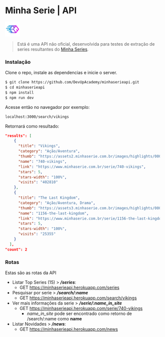 # Minha Serie | API

[![N|DevUpAcademy](https://raw.githubusercontent.com/DevUpAcademy/minhaserieapi/master/src/img/devup.png)](https://github.com/devupacademy)

> Está é uma API não oficial, desenvolvida para testes de extração de series resultantes do [Minha Series](https://www.minhaserie.com.br "Site de Series").

### Instalação

Clone o repo, instale as dependencias e inicie o server.

```sh
$ git clone https://github.com/DevUpAcademy/minhaserieapi.git
$ cd minhaserieapi
$ npm install
$ npm run dev
```
Acesse então no navegador por exemplo:
```sh
localhost:3000/search/vikings
```
Retornará como resultado:

```json
"results": [
    {
      "title": "Vikings",
      "category": "Ação/Aventura",
      "thumb": "https://assets2.minhaserie.com.br/images/highlights/000/017/148/thumb_740.jpg",
      "name": "740-vikings",
      "link": "https://www.minhaserie.com.br/serie/740-vikings",
      "stars": 5,
      "stars-width": "100%",
      "visits": "402810"
    },
    {
      "title": "The Last Kingdom",
      "category": "Ação/Aventura, Drama",
      "thumb": "https://assets3.minhaserie.com.br/images/highlights/000/024/564/thumb_1156.jpg",
      "name": "1156-the-last-kingdom",
      "link": "https://www.minhaserie.com.br/serie/1156-the-last-kingdom",
      "stars": 5,
      "stars-width": "100%",
      "visits": "25355"
    }
  ],
"count": 2
```


### Rotas

Estas são as rotas da API

* Listar Top Series (15) > **_/series_**:
    * GET https://minhaserieapi.herokuapp.com/series
* Pesquisar por serie > **_/search/:name_**
	* GET https://minhaserieapi.herokuapp.com/search/vikings
* Ver mais informações da serie > **_/serie/:name_in_site_**
	* GET https://minhaserieapi.herokuapp.com/serie/740-vikings
		* *_name_in_site_* pode ser encontrado como retorno de /search/:name como **name**
* Listar Novidades > **_/news_**:
    * GET https://minhaserieapi.herokuapp.com/news
